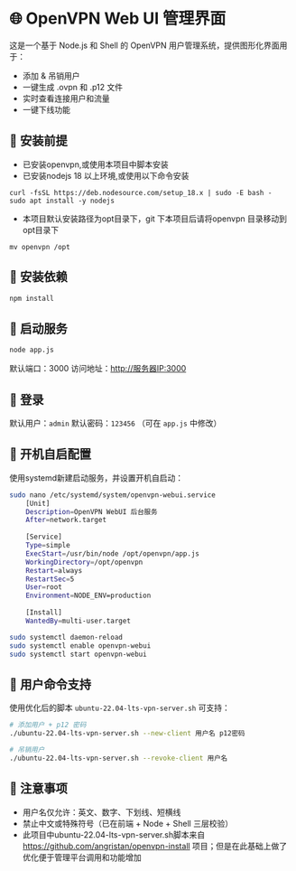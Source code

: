 # 🌐 OpenVPN Web UI 管理界面

这是一个基于 Node.js 和 Shell 的 OpenVPN 用户管理系统，提供图形化界面用于：

* 添加 & 吊销用户
* 一键生成 .ovpn 和 .p12 文件
* 实时查看连接用户和流量
* 一键下线功能
## 📆 安装前提
  * 已安装openvpn,或使用本项目中脚本安装
  * 已安装nodejs 18 以上环境,或使用以下命令安装
```
curl -fsSL https://deb.nodesource.com/setup_18.x | sudo -E bash -
sudo apt install -y nodejs
```
  * 本项目默认安装路径为opt目录下，git 下本项目后请将openvpn 目录移动到opt目录下
```
mv openvpn /opt
```

## 📆 安装依赖

```bash
npm install
```

## 🚀 启动服务

```bash
node app.js
```

默认端口：3000
访问地址：[http://服务器IP:3000](http://服务器IP:3000)

## 🔐 登录

默认用户：`admin`
默认密码：`123456`
（可在 `app.js` 中修改）

## 💠 开机自启配置

使用systemd新建启动服务，并设置开机自启动：

```bash
sudo nano /etc/systemd/system/openvpn-webui.service
    [Unit]
    Description=OpenVPN WebUI 后台服务
    After=network.target
    
    [Service]
    Type=simple
    ExecStart=/usr/bin/node /opt/openvpn/app.js
    WorkingDirectory=/opt/openvpn
    Restart=always
    RestartSec=5
    User=root
    Environment=NODE_ENV=production
    
    [Install]
    WantedBy=multi-user.target

sudo systemctl daemon-reload
sudo systemctl enable openvpn-webui
sudo systemctl start openvpn-webui
```

## 📜 用户命令支持

使用优化后的脚本 `ubuntu-22.04-lts-vpn-server.sh` 可支持：

```bash
# 添加用户 + p12 密码
./ubuntu-22.04-lts-vpn-server.sh --new-client 用户名 p12密码

# 吊销用户
./ubuntu-22.04-lts-vpn-server.sh --revoke-client 用户名
```

## 🧰 注意事项

* 用户名仅允许：英文、数字、下划线、短横线
* 禁止中文或特殊符号（已在前端 + Node + Shell 三层校验）
* 此项目中ubuntu-22.04-lts-vpn-server.sh脚本来自 https://github.com/angristan/openvpn-install 项目；但是在此基础上做了优化便于管理平台调用和功能增加

